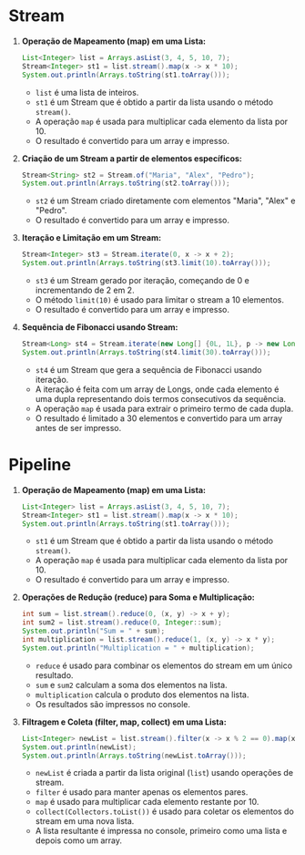 # Stream

1. **Operação de Mapeamento (map) em uma Lista:**
   ```java
   List<Integer> list = Arrays.asList(3, 4, 5, 10, 7);
   Stream<Integer> st1 = list.stream().map(x -> x * 10);
   System.out.println(Arrays.toString(st1.toArray()));
   ```
   - `list` é uma lista de inteiros.
   - `st1` é um Stream que é obtido a partir da lista usando o método `stream()`.
   - A operação `map` é usada para multiplicar cada elemento da lista por 10.
   - O resultado é convertido para um array e impresso.

2. **Criação de um Stream a partir de elementos específicos:**
   ```java
   Stream<String> st2 = Stream.of("Maria", "Alex", "Pedro");
   System.out.println(Arrays.toString(st2.toArray()));
   ```
   - `st2` é um Stream criado diretamente com elementos "Maria", "Alex" e "Pedro".
   - O resultado é convertido para um array e impresso.

3. **Iteração e Limitação em um Stream:**
   ```java
   Stream<Integer> st3 = Stream.iterate(0, x -> x + 2);
   System.out.println(Arrays.toString(st3.limit(10).toArray()));
   ```
   - `st3` é um Stream gerado por iteração, começando de 0 e incrementando de 2 em 2.
   - O método `limit(10)` é usado para limitar o stream a 10 elementos.
   - O resultado é convertido para um array e impresso.

4. **Sequência de Fibonacci usando Stream:**
   ```java
   Stream<Long> st4 = Stream.iterate(new Long[] {0L, 1L}, p -> new Long[] {p[1], p[0]+p[1]}).map(p -> p[0]);
   System.out.println(Arrays.toString(st4.limit(30).toArray()));
   ```
   - `st4` é um Stream que gera a sequência de Fibonacci usando iteração.
   - A iteração é feita com um array de Longs, onde cada elemento é uma dupla representando dois termos consecutivos da sequência.
   - A operação `map` é usada para extrair o primeiro termo de cada dupla.
   - O resultado é limitado a 30 elementos e convertido para um array antes de ser impresso.

# Pipeline

1. **Operação de Mapeamento (map) em uma Lista:**
   ```java
   List<Integer> list = Arrays.asList(3, 4, 5, 10, 7);
   Stream<Integer> st1 = list.stream().map(x -> x * 10);
   System.out.println(Arrays.toString(st1.toArray()));
   ```
   - `st1` é um Stream que é obtido a partir da lista usando o método `stream()`.
   - A operação `map` é usada para multiplicar cada elemento da lista por 10.
   - O resultado é convertido para um array e impresso.

2. **Operações de Redução (reduce) para Soma e Multiplicação:**
   ```java
   int sum = list.stream().reduce(0, (x, y) -> x + y);
   int sum2 = list.stream().reduce(0, Integer::sum);
   System.out.println("Sum = " + sum);
   int multiplication = list.stream().reduce(1, (x, y) -> x * y);
   System.out.println("Multiplication = " + multiplication);
   ```
   - `reduce` é usado para combinar os elementos do stream em um único resultado.
   - `sum` e `sum2` calculam a soma dos elementos na lista.
   - `multiplication` calcula o produto dos elementos na lista.
   - Os resultados são impressos no console.

3. **Filtragem e Coleta (filter, map, collect) em uma Lista:**
   ```java
   List<Integer> newList = list.stream().filter(x -> x % 2 == 0).map(x -> x * 10).collect(Collectors.toList());
   System.out.println(newList);
   System.out.println(Arrays.toString(newList.toArray()));
   ```
   - `newList` é criada a partir da lista original (`list`) usando operações de stream.
   - `filter` é usado para manter apenas os elementos pares.
   - `map` é usado para multiplicar cada elemento restante por 10.
   - `collect(Collectors.toList())` é usado para coletar os elementos do stream em uma nova lista.
   - A lista resultante é impressa no console, primeiro como uma lista e depois como um array.

